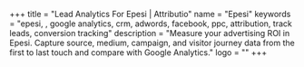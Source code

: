 +++
title = "Lead Analytics For Epesi | Attributio"
name = "Epesi"
keywords = "epesi, , google analytics, crm, adwords, facebook, ppc, attribution, track leads, conversion tracking"
description = "Measure your advertising ROI in Epesi. Capture source, medium, campaign, and visitor journey data from the first to last touch and compare with Google Analytics."
logo = ""
+++
